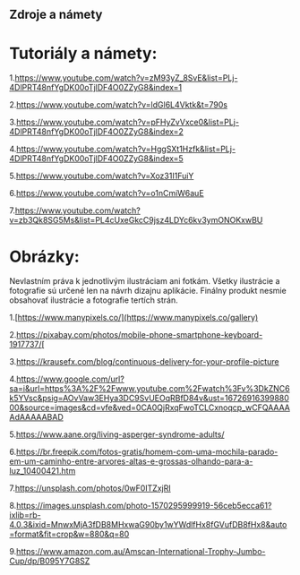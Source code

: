## Zdroje a námety
# Tutoriály a námety:
1.https://www.youtube.com/watch?v=zM93yZ_8SvE&list=PLj-4DlPRT48nfYgDK00oTjlDF4O0ZZyG8&index=1

2.https://www.youtube.com/watch?v=ldGl6L4Vktk&t=790s

3.https://www.youtube.com/watch?v=pFHyZvVxce0&list=PLj-4DlPRT48nfYgDK00oTjlDF4O0ZZyG8&index=2

4.https://www.youtube.com/watch?v=HggSXt1Hzfk&list=PLj-4DlPRT48nfYgDK00oTjlDF4O0ZZyG8&index=5

5.https://www.youtube.com/watch?v=Xoz31I1FuiY

6.https://www.youtube.com/watch?v=o1nCmiW6auE

7.https://www.youtube.com/watch?v=zb3Qk8SG5Ms&list=PL4cUxeGkcC9jsz4LDYc6kv3ymONOKxwBU


# Obrázky:
Nevlastním práva k jednotlivým ilustráciam ani fotkám.
Všetky ilustrácie a fotografie sú určené len na návrh dizajnu aplikácie.
Finálny produkt nesmie obsahovať ilustrácie a fotografie tertích strán.

1.[https://www.manypixels.co/](https://www.manypixels.co/gallery)

2.https://pixabay.com/photos/mobile-phone-smartphone-keyboard-1917737/[

3.https://krausefx.com/blog/continuous-delivery-for-your-profile-picture

4.https://www.google.com/url?sa=i&url=https%3A%2F%2Fwww.youtube.com%2Fwatch%3Fv%3DkZNC6k5YVsc&psig=AOvVaw3EHya3DC9SvUEOqRBfD84v&ust=1672691639988000&source=images&cd=vfe&ved=0CA0QjRxqFwoTCLCxnoqcp_wCFQAAAAAdAAAAABAD

5.https://www.aane.org/living-asperger-syndrome-adults/

6.https://br.freepik.com/fotos-gratis/homem-com-uma-mochila-parado-em-um-caminho-entre-arvores-altas-e-grossas-olhando-para-a-luz_10400421.htm

7.https://unsplash.com/photos/0wF0ITZxjRI

8.https://images.unsplash.com/photo-1570295999919-56ceb5ecca61?ixlib=rb-4.0.3&ixid=MnwxMjA3fDB8MHxwaG90by1wYWdlfHx8fGVufDB8fHx8&auto=format&fit=crop&w=880&q=80

9.https://www.amazon.com.au/Amscan-International-Trophy-Jumbo-Cup/dp/B095Y7G8SZ
